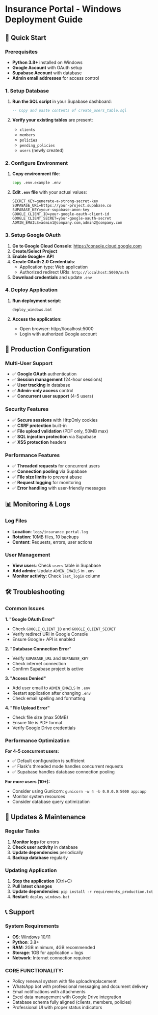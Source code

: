 # Insurance Portal - Windows Deployment Guide

## 🚀 Quick Start

### Prerequisites
- **Python 3.8+** installed on Windows
- **Google Account** with OAuth setup
- **Supabase Account** with database
- **Admin email addresses** for access control

### 1. Setup Database

1. **Run the SQL script** in your Supabase dashboard:
   ```sql
   -- Copy and paste contents of create_users_table.sql
   ```

2. **Verify your existing tables** are present:
   - `clients`
   - `members` 
   - `policies`
   - `pending_policies`
   - `users` (newly created)

### 2. Configure Environment

1. **Copy environment file**:
   ```cmd
   copy .env.example .env
   ```

2. **Edit `.env` file** with your actual values:
   ```env
   SECRET_KEY=generate-a-strong-secret-key
   SUPABASE_URL=https://your-project.supabase.co
   SUPABASE_KEY=your-supabase-anon-key
   GOOGLE_CLIENT_ID=your-google-oauth-client-id
   GOOGLE_CLIENT_SECRET=your-google-oauth-secret
   ADMIN_EMAILS=admin1@company.com,admin2@company.com
   ```

### 3. Setup Google OAuth

1. **Go to Google Cloud Console**: https://console.cloud.google.com
2. **Create/Select Project**
3. **Enable Google+ API**
4. **Create OAuth 2.0 Credentials**:
   - Application type: Web application
   - Authorized redirect URIs: `http://localhost:5000/auth`
5. **Download credentials** and update `.env`

### 4. Deploy Application

1. **Run deployment script**:
   ```cmd
   deploy_windows.bat
   ```

2. **Access the application**:
   - Open browser: http://localhost:5000
   - Login with authorized Google account

## 🔧 Production Configuration

### Multi-User Support
- ✅ **Google OAuth** authentication
- ✅ **Session management** (24-hour sessions)
- ✅ **User tracking** in database
- ✅ **Admin-only access** control
- ✅ **Concurrent user support** (4-5 users)

### Security Features
- ✅ **Secure sessions** with HttpOnly cookies
- ✅ **CSRF protection** built-in
- ✅ **File upload validation** (PDF only, 50MB max)
- ✅ **SQL injection protection** via Supabase
- ✅ **XSS protection** headers

### Performance Features
- ✅ **Threaded requests** for concurrent users
- ✅ **Connection pooling** via Supabase
- ✅ **File size limits** to prevent abuse
- ✅ **Request logging** for monitoring
- ✅ **Error handling** with user-friendly messages

## 📊 Monitoring & Logs

### Log Files
- **Location**: `logs/insurance_portal.log`
- **Rotation**: 10MB files, 10 backups
- **Content**: Requests, errors, user actions

### User Management
- **View users**: Check `users` table in Supabase
- **Add admin**: Update `ADMIN_EMAILS` in `.env`
- **Monitor activity**: Check `last_login` column

## 🛠️ Troubleshooting

### Common Issues

**1. "Google OAuth Error"**
- Check `GOOGLE_CLIENT_ID` and `GOOGLE_CLIENT_SECRET`
- Verify redirect URI in Google Console
- Ensure Google+ API is enabled

**2. "Database Connection Error"**
- Verify `SUPABASE_URL` and `SUPABASE_KEY`
- Check internet connection
- Confirm Supabase project is active

**3. "Access Denied"**
- Add user email to `ADMIN_EMAILS` in `.env`
- Restart application after changing `.env`
- Check email spelling and formatting

**4. "File Upload Error"**
- Check file size (max 50MB)
- Ensure file is PDF format
- Verify Google Drive credentials

### Performance Optimization

**For 4-5 concurrent users:**
- ✅ Default configuration is sufficient
- ✅ Flask's threaded mode handles concurrent requests
- ✅ Supabase handles database connection pooling

**For more users (10+):**
- Consider using Gunicorn: `gunicorn -w 4 -b 0.0.0.0:5000 app:app`
- Monitor system resources
- Consider database query optimization

## 🔄 Updates & Maintenance

### Regular Tasks
1. **Monitor logs** for errors
2. **Check user activity** in database
3. **Update dependencies** periodically
4. **Backup database** regularly

### Updating Application
1. **Stop the application** (Ctrl+C)
2. **Pull latest changes**
3. **Update dependencies**: `pip install -r requirements_production.txt`
4. **Restart**: `deploy_windows.bat`

## 📞 Support

### System Requirements
- **OS**: Windows 10/11
- **Python**: 3.8+
- **RAM**: 2GB minimum, 4GB recommended
- **Storage**: 1GB for application + logs
- **Network**: Internet connection required

### CORE FUNCTIONALITY:
- Policy renewal system with file upload/replacement
- WhatsApp bot with professional messaging and document delivery
- Email notifications with attachments
- Excel data management with Google Drive integration
- Database schema fully aligned (clients, members, policies)
- Professional UI with proper status indicators
